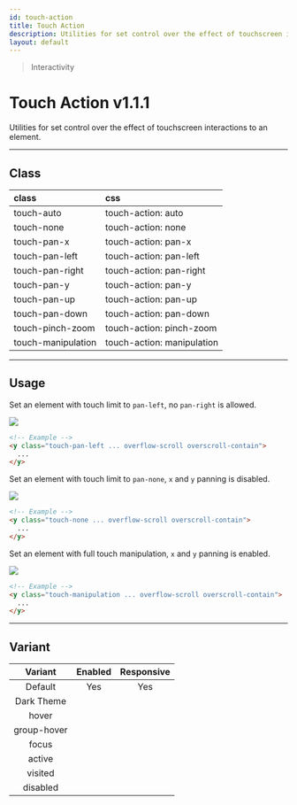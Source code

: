 ```yaml
---
id: touch-action
title: Touch Action
description: Utilities for set control over the effect of touchscreen interactions to an element.
layout: default
---
```


> Interactivity

# Touch Action <span class="ml-1 px-2 py-1 text-sm text-gray-600 dark:text-charcoal-100 bg-gray-300 dark:bg-gray-600">v1.1.1</span>

Utilities for set control over the effect of touchscreen interactions to an element.

---

## Class

| <span class="px-3 py-1 text-white dark:text-charcoal-100 bg-charcoal-100 dark:bg-gray-600 rounded-full">class</span> | <span class="px-3 py-1 text-white dark:text-charcoal-100 bg-charcoal-100 dark:bg-gray-600 rounded-full">css</span> |
|:--|:--|
| touch-auto | touch-action: auto |
| touch-none | touch-action: none |
| touch-pan-x | touch-action: pan-x |
| touch-pan-left | touch-action: pan-left |
| touch-pan-right | touch-action: pan-right |
| touch-pan-y | touch-action: pan-y |
| touch-pan-up | touch-action: pan-up |
| touch-pan-down | touch-action: pan-down |
| touch-pinch-zoom | touch-action: pinch-zoom |
| touch-manipulation | touch-action: manipulation |

<style>
.supports {
  display: block
}
@supports (touch-action: none) {
  .supports {
    display: none
  }
}
</style>

<y class="supports m-4 p-3 border-l-8 border-orange-600 text-sm text-orange-600 dark:text-orange-500 bg-orange-200 dark:bg-orange-900">
  <span class="pr-1 font-semibold">
    Note:
  </span>
  Your browser does not currently support the utilities.
</y>

---

## Usage

Set an element with touch limit to `pan-left`, no `pan-right` is allowed.

<y class="my-2 mx-auto w-48 h-48 touch-pan-left overflow-auto overscroll-contain">
  <y class="m-1 w-64 h-64">
    <img class=""
         src="https://picsum.photos/800?=1">
  </y>
</y>

```html
<!-- Example -->
<y class="touch-pan-left ... overflow-scroll overscroll-contain">
  ...
</y>
```

Set an element with touch limit to `pan-none`, `x` and `y` panning is disabled.

<y class="my-2 mx-auto w-48 h-48 touch-none overflow-auto overscroll-contain">
  <y class="m-1 w-64 h-64">
    <img class=""
         src="https://picsum.photos/800?=1">
  </y>
</y>

```html
<!-- Example -->
<y class="touch-none ... overflow-scroll overscroll-contain">
  ...
</y>
```

Set an element with full touch manipulation, `x` and `y` panning is enabled.

<y class="my-2 mx-auto w-48 h-48 touch-manipulation overflow-auto overscroll-contain">
  <y class="m-1 w-64 h-64">
    <img class=""
         src="https://picsum.photos/800?=1">
  </y>
</y>

```html
<!-- Example -->
<y class="touch-manipulation ... overflow-scroll overscroll-contain">
  ...
</y>
```

---

## Variant

| <span class="font-semibold underline">Variant</span> | <span class="font-semibold underline">Enabled</span> | <span class="font-semibold underline">Responsive</span> |
|:-:|:-:|:-:|
| Default | Yes | Yes |
| Dark Theme | | |
| hover| | |
| group-hover | | |
| focus | | |
| active | | |
| visited | | |
| disabled | | |
